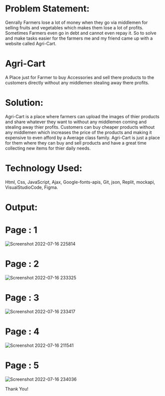 # Problem Statement:
Genrally Farmers lose a lot of money when they go via middlemen for selling fruits and vegetables which makes them lose a lot of profits.
Sometimes Farmers even go in debt and cannot even repay it.
So to solve and make tasks easier for the farmers me and my friend came up with a website called Agri-Cart.

# Agri-Cart
A Place just for Farmer to buy Accessories and sell there products to the customers directly without any middlemen stealing away there profits.

# Solution:
Agri-Cart is a place where farmers can upload the images of thier products and share whatever they want to without any middlemen coming and stealing away thier profits. 
Customers can buy cheaper products without any middlemen which increases the price of the products and making it expensive to even afford by a Average class family. 
Agri-Cart is just a place for them where they can buy and sell products and have a great time collecting new items for thier daily needs.

# Technology Used:
Html, Css, JavaScript, Ajax, Google-fonts-apis, Git, json, Replit, mockapi, VisualStudioCode, Figma.

# Output:
# Page : 1 
![Screenshot 2022-07-16 225814](https://user-images.githubusercontent.com/72146802/179368965-98746d7c-6e78-46af-b6e6-60b318ce4741.png)
# Page : 2
![Screenshot 2022-07-16 233325](https://user-images.githubusercontent.com/72146802/179368967-5034519a-a28e-4b76-94e9-c2b9e63337f0.png)
# Page : 3
![Screenshot 2022-07-16 233417](https://user-images.githubusercontent.com/72146802/179368970-7a6ad3d6-49a1-49e1-b2e6-e75eb742fa3a.png)
# Page : 4
![Screenshot 2022-07-16 211541](https://user-images.githubusercontent.com/72146802/179368973-808d2370-c67e-4abf-a3f7-e36698e1a48e.png)
# Page : 5
![Screenshot 2022-07-16 234036](https://user-images.githubusercontent.com/72146802/179368977-2e556ff7-39f1-4191-a6cc-65de70ae5e79.png)

Thank You!

